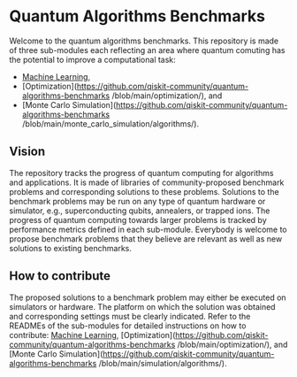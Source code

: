 # Quantum Algorithms Benchmarks

Welcome to the quantum algorithms benchmarks.
This repository is made of three sub-modules each reflecting an area where quantum comuting has the potential to improve a computational task:
- [Machine Learning](https://link_here),
- [Optimization](https://github.com/qiskit-community/quantum-algorithms-benchmarks
/blob/main/optimization/), and 
- [Monte Carlo Simulation](https://github.com/qiskit-community/quantum-algorithms-benchmarks
/blob/main/monte_carlo_simulation/algorithms/).

## Vision

The repository tracks the progress of quantum computing for algorithms and applications.
It is made of libraries of community-proposed benchmark problems and corresponding solutions to these problems.
Solutions to the benchmark problems may be run on any type of quantum hardware or simulator, e.g., superconducting qubits, annealers, or trapped ions.
The progress of quantum computing towards larger problems is tracked by performance metrics defined in each sub-module.
Everybody is welcome to propose benchmark problems that they believe are relevant as well as new solutions to existing benchmarks.

## How to contribute

The proposed solutions to a benchmark problem may either be executed on simulators or hardware.
The platform on which the solution was obtained and corresponding settings must be clearly indicated.
Refer to the READMEs of the sub-modules for detailed instructions on how to contribute: 
[Machine Learning](https://link_here), 
[Optimization](https://github.com/qiskit-community/quantum-algorithms-benchmarks
/blob/main/optimization/), and
[Monte Carlo Simulation](https://github.com/qiskit-community/quantum-algorithms-benchmarks
/blob/main/simulation/algorithms/).
